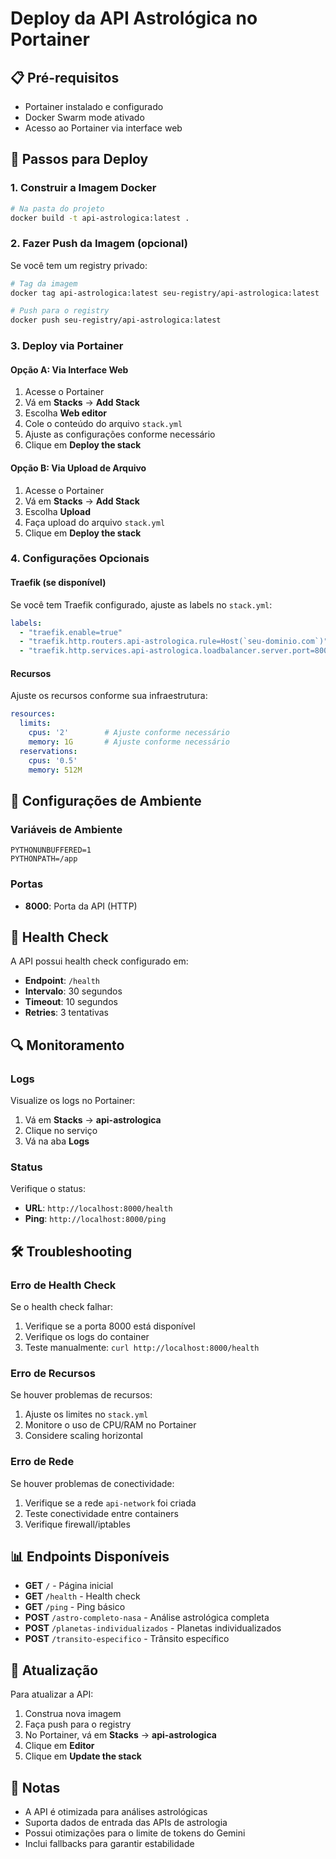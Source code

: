 # Deploy da API Astrológica no Portainer

## 📋 Pré-requisitos

- Portainer instalado e configurado
- Docker Swarm mode ativado
- Acesso ao Portainer via interface web

## 🚀 Passos para Deploy

### 1. Construir a Imagem Docker

```bash
# Na pasta do projeto
docker build -t api-astrologica:latest .
```

### 2. Fazer Push da Imagem (opcional)

Se você tem um registry privado:

```bash
# Tag da imagem
docker tag api-astrologica:latest seu-registry/api-astrologica:latest

# Push para o registry
docker push seu-registry/api-astrologica:latest
```

### 3. Deploy via Portainer

#### Opção A: Via Interface Web

1. Acesse o Portainer
2. Vá em **Stacks** → **Add Stack**
3. Escolha **Web editor**
4. Cole o conteúdo do arquivo `stack.yml`
5. Ajuste as configurações conforme necessário
6. Clique em **Deploy the stack**

#### Opção B: Via Upload de Arquivo

1. Acesse o Portainer
2. Vá em **Stacks** → **Add Stack**
3. Escolha **Upload**
4. Faça upload do arquivo `stack.yml`
5. Clique em **Deploy the stack**

### 4. Configurações Opcionais

#### Traefik (se disponível)

Se você tem Traefik configurado, ajuste as labels no `stack.yml`:

```yaml
labels:
  - "traefik.enable=true"
  - "traefik.http.routers.api-astrologica.rule=Host(`seu-dominio.com`)"
  - "traefik.http.services.api-astrologica.loadbalancer.server.port=8000"
```

#### Recursos

Ajuste os recursos conforme sua infraestrutura:

```yaml
resources:
  limits:
    cpus: '2'        # Ajuste conforme necessário
    memory: 1G       # Ajuste conforme necessário
  reservations:
    cpus: '0.5'
    memory: 512M
```

## 🔧 Configurações de Ambiente

### Variáveis de Ambiente

```env
PYTHONUNBUFFERED=1
PYTHONPATH=/app
```

### Portas

- **8000**: Porta da API (HTTP)

## 🏥 Health Check

A API possui health check configurado em:
- **Endpoint**: `/health`
- **Intervalo**: 30 segundos
- **Timeout**: 10 segundos
- **Retries**: 3 tentativas

## 🔍 Monitoramento

### Logs

Visualize os logs no Portainer:
1. Vá em **Stacks** → **api-astrologica**
2. Clique no serviço
3. Vá na aba **Logs**

### Status

Verifique o status:
- **URL**: `http://localhost:8000/health`
- **Ping**: `http://localhost:8000/ping`

## 🛠️ Troubleshooting

### Erro de Health Check

Se o health check falhar:

1. Verifique se a porta 8000 está disponível
2. Verifique os logs do container
3. Teste manualmente: `curl http://localhost:8000/health`

### Erro de Recursos

Se houver problemas de recursos:

1. Ajuste os limites no `stack.yml`
2. Monitore o uso de CPU/RAM no Portainer
3. Considere scaling horizontal

### Erro de Rede

Se houver problemas de conectividade:

1. Verifique se a rede `api-network` foi criada
2. Teste conectividade entre containers
3. Verifique firewall/iptables

## 📊 Endpoints Disponíveis

- **GET** `/` - Página inicial
- **GET** `/health` - Health check
- **GET** `/ping` - Ping básico
- **POST** `/astro-completo-nasa` - Análise astrológica completa
- **POST** `/planetas-individualizados` - Planetas individualizados
- **POST** `/transito-especifico` - Trânsito específico

## 🔄 Atualização

Para atualizar a API:

1. Construa nova imagem
2. Faça push para o registry
3. No Portainer, vá em **Stacks** → **api-astrologica**
4. Clique em **Editor**
5. Clique em **Update the stack**

## 📝 Notas

- A API é otimizada para análises astrológicas
- Suporta dados de entrada das APIs de astrologia
- Possui otimizações para o limite de tokens do Gemini
- Inclui fallbacks para garantir estabilidade 